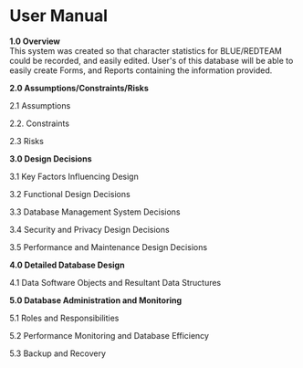 # User Manual

**1.0 Overview**	
This system was created so that character statistics for BLUE/REDTEAM could be recorded, and easily edited. User's of this database will be able to easily create Forms, and Reports containing the information provided. 

**2.0 Assumptions/Constraints/Risks**	

2.1 Assumptions	

2.2. Constraints	

2.3 Risks	

**3.0 Design Decisions**	

3.1 Key Factors Influencing Design	

3.2 Functional Design Decisions	

3.3 Database Management System Decisions	

3.4 Security and Privacy Design Decisions	

3.5 Performance and Maintenance Design Decisions	

**4.0 Detailed Database Design**

4.1 Data Software Objects and Resultant Data Structures	

**5.0 Database Administration and Monitoring**

5.1 Roles and Responsibilities	

5.2 Performance Monitoring and Database Efficiency	

5.3 Backup and Recovery	






















